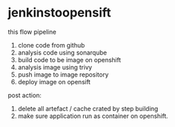 # jenkinstoopensift
this flow pipeline 
1. clone code from github
2. analysis code using sonarqube
3. build code to be image on openshift
4. analysis image using trivy
5. push image to image repository
6. deploy image on opensift

post action:
1.  delete all artefact / cache crated by step building
2. make sure application run as container on openshift.